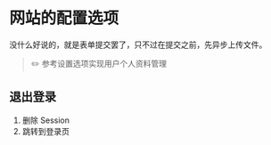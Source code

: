 # 网站的配置选项

没什么好说的，就是表单提交罢了，只不过在提交之前，先异步上传文件。

> ✏️ 
> 参考设置选项实现用户个人资料管理

## 退出登录

1. 删除 Session
2. 跳转到登录页
